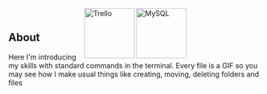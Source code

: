 <a href="https://github.com/nikolaiqa/MySQL"><img align="right" alt="MySQL" title="MySQL" width="100px" style="padding-right:150px;" src="https://www.vectorlogo.zone/logos/mysql/mysql-icon.svg"></a>

<a href="https://github.com/nikolaiqa"><img align="right" alt="Trello" title="Trello" width="100px" style="padding-right:px;" src="https://www.vectorlogo.zone/logos/trello/trello-icon.svg"></a>

<br/>

## About 
Here I'm introducing my skills with standard commands in the terminal. Every file is a GIF so you may see how I make usual things like creating, moving, deleting folders and files
